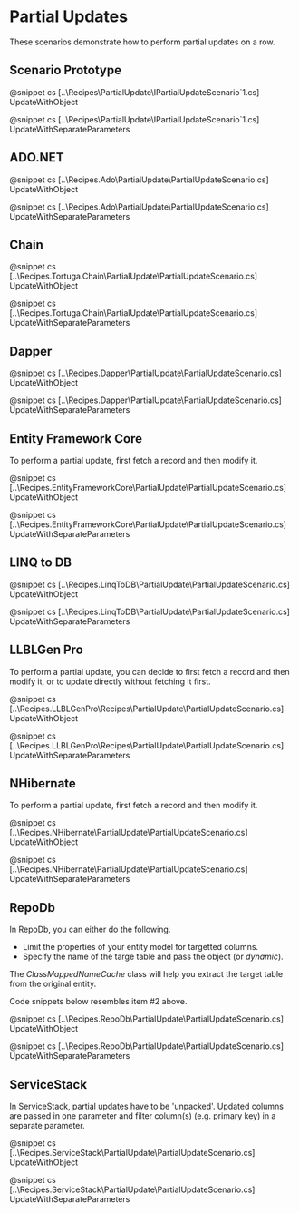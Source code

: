 ﻿# Partial Updates

These scenarios demonstrate how to perform partial updates on a row. 

## Scenario Prototype

@snippet cs [..\Recipes\PartialUpdate\IPartialUpdateScenario`1.cs] UpdateWithObject

@snippet cs [..\Recipes\PartialUpdate\IPartialUpdateScenario`1.cs] UpdateWithSeparateParameters

## ADO.NET

@snippet cs [..\Recipes.Ado\PartialUpdate\PartialUpdateScenario.cs] UpdateWithObject

@snippet cs [..\Recipes.Ado\PartialUpdate\PartialUpdateScenario.cs] UpdateWithSeparateParameters

## Chain

@snippet cs [..\Recipes.Tortuga.Chain\PartialUpdate\PartialUpdateScenario.cs] UpdateWithObject

@snippet cs [..\Recipes.Tortuga.Chain\PartialUpdate\PartialUpdateScenario.cs] UpdateWithSeparateParameters

## Dapper

@snippet cs [..\Recipes.Dapper\PartialUpdate\PartialUpdateScenario.cs] UpdateWithObject

@snippet cs [..\Recipes.Dapper\PartialUpdate\PartialUpdateScenario.cs] UpdateWithSeparateParameters

## Entity Framework Core

To perform a partial update, first fetch a record and then modify it.

@snippet cs [..\Recipes.EntityFrameworkCore\PartialUpdate\PartialUpdateScenario.cs] UpdateWithObject

@snippet cs [..\Recipes.EntityFrameworkCore\PartialUpdate\PartialUpdateScenario.cs] UpdateWithSeparateParameters

## LINQ to DB

@snippet cs [..\Recipes.LinqToDB\PartialUpdate\PartialUpdateScenario.cs] UpdateWithObject

@snippet cs [..\Recipes.LinqToDB\PartialUpdate\PartialUpdateScenario.cs] UpdateWithSeparateParameters

## LLBLGen Pro

To perform a partial update, you can decide to first fetch a record and then modify it, or to update directly without fetching 
it first. 

@snippet cs [..\Recipes.LLBLGenPro\Recipes\PartialUpdate\PartialUpdateScenario.cs] UpdateWithObject

@snippet cs [..\Recipes.LLBLGenPro\Recipes\PartialUpdate\PartialUpdateScenario.cs] UpdateWithSeparateParameters

## NHibernate

To perform a partial update, first fetch a record and then modify it.

@snippet cs [..\Recipes.NHibernate\PartialUpdate\PartialUpdateScenario.cs] UpdateWithObject

@snippet cs [..\Recipes.NHibernate\PartialUpdate\PartialUpdateScenario.cs] UpdateWithSeparateParameters

## RepoDb

In RepoDb, you can either do the following.

- Limit the properties of your entity model for targetted columns.
- Specify the name of the targe table and pass the object (or *dynamic*).

The *ClassMappedNameCache* class  will help you extract the target table from the original entity.

Code snippets below resembles item #2 above.

@snippet cs [..\Recipes.RepoDb\PartialUpdate\PartialUpdateScenario.cs] UpdateWithObject

@snippet cs [..\Recipes.RepoDb\PartialUpdate\PartialUpdateScenario.cs] UpdateWithSeparateParameters

## ServiceStack

In ServiceStack, partial updates have to be 'unpacked'. Updated columns are passed in one parameter and filter column(s) (e.g. primary key) in a separate parameter.

@snippet cs [..\Recipes.ServiceStack\PartialUpdate\PartialUpdateScenario.cs] UpdateWithObject

@snippet cs [..\Recipes.ServiceStack\PartialUpdate\PartialUpdateScenario.cs] UpdateWithSeparateParameters






